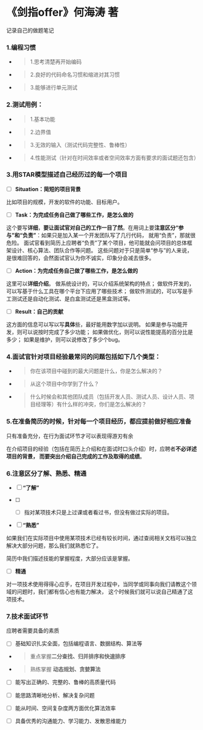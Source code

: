 
# 《剑指offer》何海涛  著

记录自己的做题笔记


### 1.编程习惯

- > 1.思考清楚再开始编码

- > 2.良好的代码命名习惯和缩进对其习惯

- >3.能够进行单元测试


### 2.测试用例：

- > 1.基本功能

- > 2.边界值

- > 3.无效的输入（测试代码完整性、鲁棒性）

- > 4.性能测试（针对在时间效率或者空间效率方面有要求的面试题还包含）


### 3.用STAR模型描述自己经历过的每一个项目

- [ ] **Situation：简短的项目背景**

 比如项目的规模，开发的软件的功能、目标用户。

- [ ] **Task：为完成任务自己做了哪些工作，是怎么做的**

 这个要写**详细**，**要让面试官对自己的工作一目了然**。在用词上要**注意区分“参与”和“负责”**：如果只是加入某一个开发团队写了几行代码，
就用“负责”，那就很危险。
面试官看到简历上应聘者“负责”了某个项目，他可能就会问项目的总体框架设计、核心算法、团队合作等问题。
这些问题对于只是简单“参与”的人来说，是很难回答的，会然面试官认为你不诚实，印象分会减去很多。

- [ ] **Action：为完成任务自己做了哪些工作，是怎么做的**

 这里可以**详细介绍**。
做系统设计的，可以介绍系统架构的特点；
做软件开发的，可以写基于什么工具在哪个平台下应用了哪些技术；
做软件测试的，可以写是手工测试还是自动化测试、是白盒测试还是黑盒测试等。

- [ ] **Result：自己的贡献**

 这方面的信息可以写以写**具体**些，最好能用数字加以说明。
如果是参与功能开发，则可以说按时完成了多少功能；
如果做优化，则可以说性能提高的百分比是多少；
如果是维护，则可以说修改了多少个bug。


### 4.面试官针对项目经验最常问的问题包括如下几个类型：

- > 你在该项目中碰到的最大问题是什么，你是怎么解决的？

- > 从这个项目中你学到了什么？

- > 什么时候会和其他团队成员（包括开发人员、测试人员、设计人员、项目经理等）有什么样的冲突，你们是怎么解决的？


### 5.在准备简历的时候，针对每一个项目经历，都应提前做好相应准备

只有准备充分，在行为面试环节才可以表现得游刃有余

在介绍项目的经验（包括在简历上介绍和在面试时口头介绍）时，应聘者**不必详述项目的背景，
而要突出介绍自己完成的工作及取得的成绩**。


### 6.注意区分**了解**、**熟悉**、**精通**

- [ ] **“了解”**


- [ ] - [ ] 指对某项技术只是上过课或者看过书，但没有做过实际的项目。


- [ ] **“熟悉”**


如果我们在实际项目中使用某项技术已经有较长时间，通过查阅相关文档可以独立解决大部分问题，那么我们就熟悉它了。

简历中我们描述技能的掌握程度，大部分应该是掌握。


- [ ] **精通**

对一项技术使用得得心应手，在项目开发过程中，当同学或同事向我们请教这个领域的问题时，我们都有信心也有能力解决，
这个时候我们就可以说自己精通了这项技术。


### 7.技术面试环节

应聘者需要具备的素质

- [ ] 基础知识扎实全面，包括编程语言、数据结构、算法等

- > 重点掌握**二分查找、归并排序和快速排序**

- > 熟练掌握 **动态规划、贪婪算法**

- [ ] 能写出正确的、完整的、鲁棒的高质量代码

- [ ] 能思路清晰地分析、解决复杂问题

- [ ] 能从时间、空间复杂度两方面优化算法效率

- [ ] 具备优秀的沟通能力、学习能力、发散思维能力





















